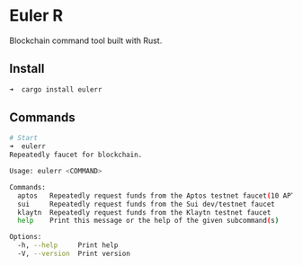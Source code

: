 # Euler R
Blockchain command tool built with Rust.

## Install

```bash
➜  cargo install eulerr
```

## Commands

```bash
# Start
➜  eulerr
Repeatedly faucet for blockchain.

Usage: eulerr <COMMAND>

Commands:
  aptos   Repeatedly request funds from the Aptos testnet faucet(10 APT/DAY)
  sui     Repeatedly request funds from the Sui dev/testnet faucet
  klaytn  Repeatedly request funds from the Klaytn testnet faucet
  help    Print this message or the help of the given subcommand(s)

Options:
  -h, --help     Print help
  -V, --version  Print version
```
